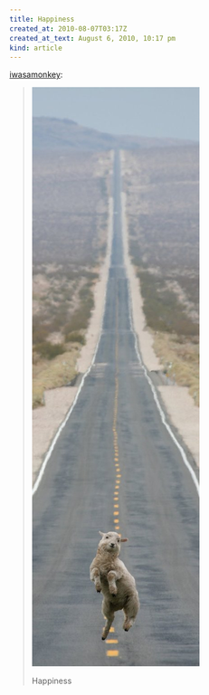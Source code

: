 ```yaml
---
title: Happiness
created_at: 2010-08-07T03:17Z
created_at_text: August 6, 2010, 10:17 pm
kind: article
---
```

[iwasamonkey][source]:

> ![Happiness][happiness]
>
> Happiness

[source]: http://iwasamonkey.tumblr.com/post/915222642/happiness
[happiness]: /images/happiness.jpg
